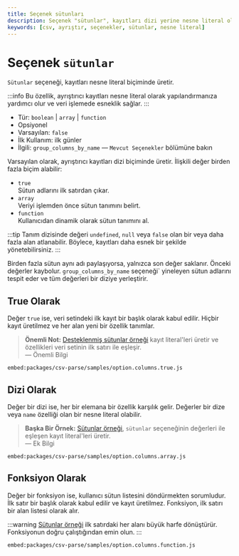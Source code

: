 ```yaml
---
title: Seçenek sütunları
description: Seçenek "sütunlar", kayıtları dizi yerine nesne literal olarak oluşturur. Bu seçenek, kullanıcıların veri yapılandırmasını daha esnek bir şekilde yönetmelerine olanak tanır.
keywords: [csv, ayrıştır, seçenekler, sütunlar, nesne literal]
---
```


# Seçenek `sütunlar`

`Sütunlar` seçeneği, kayıtları nesne literal biçiminde üretir.

:::info
Bu özellik, ayrıştırıcı kayıtları nesne literal olarak yapılandırmanıza yardımcı olur ve veri işlemede esneklik sağlar.
:::

* Tür: `boolean` | `array` | `function`
* Opsiyonel
* Varsayılan: `false`
* İlk Kullanım: ilk günler
* İlgili: `group_columns_by_name` &mdash; `Mevcut Seçenekler` bölümüne bakın

Varsayılan olarak, ayrıştırıcı kayıtları dizi biçiminde üretir. İlişkili değer birden fazla biçim alabilir:

* `true`    
  Sütun adlarını ilk satırdan çıkar.
* `array`    
  Veriyi işlemden önce sütun tanımını belirt.
* `function`   
  Kullanıcıdan dinamik olarak sütun tanımını al.

:::tip
Tanım dizisinde değeri `undefined`, `null` veya `false` olan bir veya daha fazla alan atlanabilir. Böylece, kayıtları daha esnek bir şekilde yönetebilirsiniz.
:::

Birden fazla sütun aynı adı paylaşıyorsa, yalnızca son değer saklanır. Önceki değerler kaybolur. `group_columns_by_name` seçeneği` yineleyen sütun adlarını tespit eder ve tüm değerleri bir diziye yerleştirir.

## True Olarak

Değer `true` ise, veri setindeki ilk kayıt bir başlık olarak kabul edilir. Hiçbir kayıt üretilmez ve her alan yeni bir özellik tanımlar.

> **Önemli Not:** 
> [Desteklenmiş sütunlar örneği](https://github.com/adaltas/node-csv/blob/master/packages/csv-parse/samples/option.columns.true.js) kayıt literal'leri üretir ve özellikleri veri setinin ilk satırı ile eşleşir.  
> — Önemli Bilgi

`embed:packages/csv-parse/samples/option.columns.true.js`

## Dizi Olarak

Değer bir dizi ise, her bir elemana bir özellik karşılık gelir. Değerler bir dize veya `name` özelliği olan bir nesne literal olabilir.

> **Başka Bir Örnek:** 
> [Sütunlar örneği](https://github.com/adaltas/node-csv/blob/master/packages/csv-parse/samples/option.columns.array.js), `sütunlar` seçeneğinin değerleri ile eşleşen kayıt literal'leri üretir.  
> — Ek Bilgi

`embed:packages/csv-parse/samples/option.columns.array.js`

## Fonksiyon Olarak

Değer bir fonksiyon ise, kullanıcı sütun listesini döndürmekten sorumludur. İlk satır bir başlık olarak kabul edilir ve kayıt üretilmez. Fonksiyon, ilk satırı bir alan listesi olarak alır.

:::warning
[Sütunlar örneği](https://github.com/adaltas/node-csv/blob/master/packages/csv-parse/samples/option.columns.function.js) ilk satırdaki her alanı büyük harfe dönüştürür. Fonksiyonun doğru çalıştığından emin olun.
:::

`embed:packages/csv-parse/samples/option.columns.function.js`